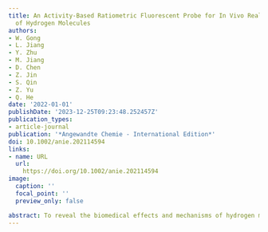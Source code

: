 ```yaml
---
title: An Activity-Based Ratiometric Fluorescent Probe for In Vivo Real-Time Imaging
  of Hydrogen Molecules
authors:
- W. Gong
- L. Jiang
- Y. Zhu
- M. Jiang
- D. Chen
- Z. Jin
- S. Qin
- Z. Yu
- Q. He
date: '2022-01-01'
publishDate: '2023-12-25T09:23:48.252457Z'
publication_types:
- article-journal
publication: '*Angewandte Chemie - International Edition*'
doi: 10.1002/anie.202114594
links:
- name: URL
  url: 
    https://doi.org/10.1002/anie.202114594
image:
  caption: ''
  focal_point: ''
  preview_only: false

abstract: To reveal the biomedical effects and mechanisms of hydrogen molecules urgently needs hydrogen molecular imaging probes as an imperative tool, but the development of these probes is extremely challenging. A catalytic hydrogenation strategy is proposed to design and synthesize a ratiometric fluorescent probe by encapsulating Pd nanoparticles and conjugating azido-/coumarin-modified fluorophore into mesoporous silica nanoparticles, realizing in vitro and in vivo fluorescence imaging of hydrogen molecules. The developed hydrogen probe exhibits high sensitivity, rapid responsivity, high selectivity and low detection limit, enabling rapid and real-time detection of hydrogen molecules both in cells and in the body of animal and plant. By application of the developed fluorescent probe, we have directly observed the super-high transmembrane and ultrafast transport abilities of hydrogen molecules in cells, animals and plants, and discovered in vivo high diffusion of hydrogen molecules.
---
```

